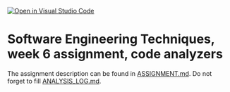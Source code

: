 [![Open in Visual Studio Code](https://classroom.github.com/assets/open-in-vscode-c66648af7eb3fe8bc4f294546bfd86ef473780cde1dea487d3c4ff354943c9ae.svg)](https://classroom.github.com/online_ide?assignment_repo_id=9115667&assignment_repo_type=AssignmentRepo)
# Software Engineering Techniques, week 6 assignment, code analyzers

The assignment description can be found in [ASSIGNMENT.md](ASSIGNMENT.md). Do not forget to fill [ANALYSIS_LOG.md](ANALYSIS_LOG.md).